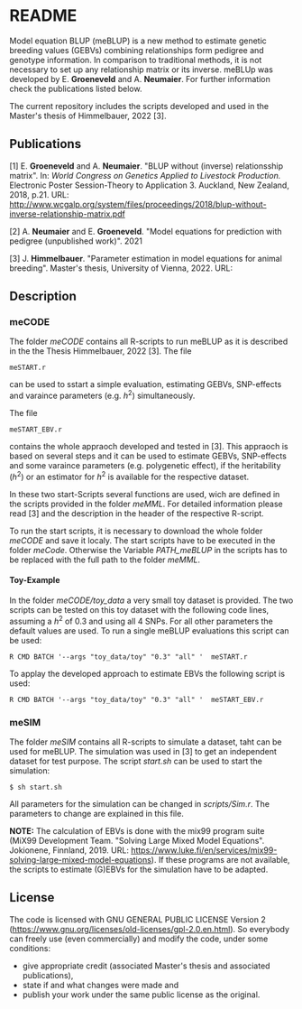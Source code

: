 # README #

Model equation BLUP (meBLUP) is a new method to estimate genetic breeding values (GEBVs) combining relationships form pedigree and genotype information. In comparison to traditional methods, it is not necessary to set up any relationship matrix or its inverse. meBLUp was developed by E. **Groeneveld** and A. **Neumaier**. For further information check the publications listed below.

The current repository includes the scripts developed and used in the Master's thesis of Himmelbauer, 2022 [3].

## Publications

[1] E. **Groeneveld** and A. **Neumaier**. "BLUP without (inverse) relationsship matrix". In: *World Congress on Genetics Applied to Livestock Production.* Electronic Poster Session-Theory to Application 3. Auckland, New Zealand, 2018, p.21. URL: http://www.wcgalp.org/system/files/proceedings/2018/blup-without-inverse-relationship-matrix.pdf 

[2] A. **Neumaier** and E. **Groeneveld**. "Model equations for prediction with pedigree (unpublished work)". 2021

[3] J. **Himmelbauer**. "Parameter estimation in model equations for animal breeding". Master's thesis, University of Vienna, 2022. URL: 

## Description

### meCODE
The folder *meCODE* contains all R-scripts to run meBLUP as it is described in the the Thesis Himmelbauer, 2022 [3]. 
The file 

    meSTART.r

can be used to sstart a simple evaluation, estimating GEBVs, SNP-effects and varaince parameters (e.g. $h^2$) simultaneously. 

The file 

    meSTART_EBV.r

contains the whole appraoch developed and tested in [3]. This appraoch is based on several steps and it can be used to estimate GEBVs, SNP-effects and some varaince parameters (e.g. polygenetic effect), if the heritability ($h^2$) or an estimator for $h^2$ is available for the respective dataset.

In these two start-Scripts several functions are used, wich are defined in the scripts provided in the folder *meMML*. For detailed information please read [3] and the description in the header of the respective R-script. 

To run the start scripts, it is necessary to download the whole folder *meCODE* and save it localy. The start scripts have to be executed in the folder *meCode*. Otherwise the Variable *PATH_meBLUP* in the scripts has to be replaced with the full path to the folder *meMML*.

#### Toy-Example
In the folder *meCODE/toy_data* a very small toy dataset is provided. The two scripts can be tested on this toy dataset with the following code lines, assuming a $h^2$ of 0.3 and using all 4 SNPs. For all other parameters the default values are used. To run a single meBLUP evaluations this script can be used:
    
    R CMD BATCH '--args "toy_data/toy" "0.3" "all" '  meSTART.r

To applay the developed approach to estimate EBVs the following script is used:

    R CMD BATCH '--args "toy_data/toy" "0.3" "all" '  meSTART_EBV.r

### meSIM
The folder *meSIM* contains all R-scripts to simulate a dataset, taht can be used for meBLUP. The simulation was used in [3] to get an independent dataset for test purpose. The script *start.sh* can be used to start the simulation:

    $ sh start.sh

All parameters for the simulation can be changed in *scripts/Sim.r*. The parameters to change are explained in this file.

**NOTE:** The calculation of EBVs is done with the mix99 program suite (MiX99 Development Team. "Solving Large Mixed Model Equations". Jokionene, Finnland, 2019. URL: https://www.luke.fi/en/services/mix99-solving-large-mixed-model-equations). If these programs are not available, the scripts to estimate (G)EBVs for the simulation have to be adapted.  

## License
The code is licensed with GNU GENERAL PUBLIC LICENSE Version 2 (https://www.gnu.org/licenses/old-licenses/gpl-2.0.en.html). So everybody can freely use (even commercially) and modify the code, under some conditions:
*   give appropriate credit (associated Master's thesis and associated publications),
*   state if and what changes were made and 
*   publish your work under the same public license as the original.
